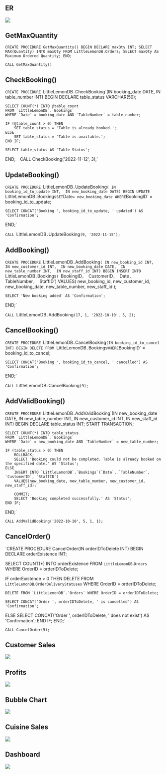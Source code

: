 ##  ER
 <img src="./ER_Diagram.png" />

<a name="2"></a>
## GetMaxQuantity

`CREATE PROCEDURE GetMaxQuantity()
  BEGIN
    DECLARE maxQty INT;
    SELECT MAX(Quantity) INTO maxQty FROM LittleLemonDB.Orders;
    SELECT maxQty AS Maximum Ordered Quantity;
  END;` 

`CALL GetMaxQuantity()`

  ## CheckBooking()

`CREATE PROCEDURE `LittleLemonDB`.`CheckBooking`(IN booking_date DATE, IN table_number INT)
BEGIN
    DECLARE table_status VARCHAR(50);

    SELECT COUNT(*) INTO @table_count
    FROM `LittleLemonDB`.`Bookings`
    WHERE `Date` = booking_date AND `TableNumber` = table_number;

    IF (@table_count > 0) THEN
        SET table_status = 'Table is already booked.';
    ELSE
        SET table_status = 'Table is available.';
    END IF;

    SELECT table_status AS 'Table Status';
END;` 
`CALL CheckBooking('2022-11-12', 3);`

## UpdateBooking()
`CREATE PROCEDURE `LittleLemonDB`.`UpdateBooking`(
    IN booking_id_to_update INT, 
    IN new_booking_date DATE)
BEGIN
    UPDATE `LittleLemonDB`.`Bookings`
    SET `Date` = new_booking_date
    WHERE `BookingID` = booking_id_to_update;

    SELECT CONCAT('Booking ', booking_id_to_update, ' updated') AS 'Confirmation';
END;` 

`CALL `LittleLemonDB`.`UpdateBooking`(9, '2022-11-15');`

## AddBooking()
`CREATE PROCEDURE `LittleLemonDB`.`AddBooking`(
    IN new_booking_id INT, 
    IN new_customer_id INT, 
    IN new_booking_date DATE, 
    IN new_table_number INT, 
    IN new_staff_id INT)
BEGIN
    INSERT INTO `LittleLemonDB`.`Bookings`(
        `BookingID`, 
        `CustomerID`, 
        `Date`, 
        `TableNumber`, 
        `StaffID`)
    VALUES(
        new_booking_id, 
        new_customer_id, 
        new_booking_date, 
        new_table_number,
        new_staff_id
    );

    SELECT 'New booking added' AS 'Confirmation';
END;` 

`CALL `LittleLemonDB`.`AddBooking`(17, 1, '2022-10-10', 5, 2);`

## CancelBooking()

`CREATE PROCEDURE `LittleLemonDB`.`CancelBooking`(IN booking_id_to_cancel INT)
BEGIN
    DELETE FROM `LittleLemonDB`.`Bookings`
    WHERE `BookingID` = booking_id_to_cancel;

    SELECT CONCAT('Booking ', booking_id_to_cancel, ' cancelled') AS 'Confirmation';
END;` 

`CALL `LittleLemonDB`.`CancelBooking`(9);`

## AddValidBooking()

`CREATE PROCEDURE `LittleLemonDB`.`AddValidBooking`(IN new_booking_date DATE, IN new_table_number INT, IN new_customer_id INT, IN new_staff_id INT)
BEGIN
    DECLARE table_status INT;
    START TRANSACTION;

    SELECT COUNT(*) INTO table_status
    FROM `LittleLemonDB`.`Bookings`
    WHERE `Date` = new_booking_date AND `TableNumber` = new_table_number;

    IF (table_status > 0) THEN
        ROLLBACK;
        SELECT 'Booking could not be completed. Table is already booked on the specified date.' AS 'Status';
    ELSE
        INSERT INTO `LittleLemonDB`.`Bookings`(`Date`, `TableNumber`, `CustomerID`, `StaffID`)
        VALUES(new_booking_date, new_table_number, new_customer_id, new_staff_id);

        COMMIT;
        SELECT 'Booking completed successfully.' AS 'Status';
    END IF;
END;` 

`CALL AddValidBooking('2022-10-10', 5, 1, 1);`

## CancelOrder()

`CREATE PROCEDURE CancelOrder(IN orderIDToDelete INT)
BEGIN
  DECLARE orderExistence INT;

  SELECT COUNT(*) INTO orderExistence FROM `LittleLemonDB`.`Orders` WHERE OrderID = orderIDToDelete;

  IF orderExistence > 0 THEN
    DELETE FROM `LittleLemonDB`.`OrderDeliveryStatuses` WHERE OrderID = orderIDToDelete;

    DELETE FROM `LittleLemonDB`.`Orders` WHERE OrderID = orderIDToDelete;

    SELECT CONCAT('Order ', orderIDToDelete, ' is cancelled') AS 'Confirmation';
  ELSE
    SELECT CONCAT('Order ', orderIDToDelete, ' does not exist') AS 'Confirmation';
  END IF;
END;`

`CALL CancelOrder(5);`

##  Customer Sales
 <img src="./Customer-Sales-Report.png" />

<a name="2"></a>
##  Profits
 <img src="./profits.png" />

<a name="2"></a>
##  Bubble Chart
 <img src="./buble.png" />

<a name="2"></a>
##  Cuisine Sales
 <img src="./cusian.png" />

<a name="2"></a>
##  Dashboard
 <img src="./Dashboard.png" />

<a name="2"></a>



